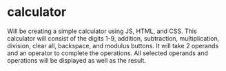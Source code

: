 # calculator
Will be creating a simple calculator using JS, HTML, and CSS. This calculator will consist of the digits 1-9, addition, subtraction, multiplication, division, clear all, backspace, and modulus buttons. It will take 2 operands and an operator to complete the operations. All selected operands and operations will be displayed as well as the result.  
